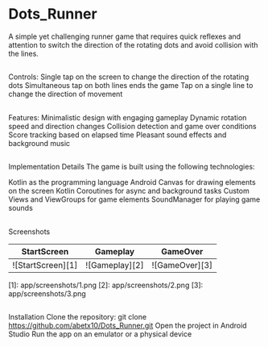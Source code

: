 # Dots_Runner
A simple yet challenging runner game that requires quick reflexes and attention to switch the direction of the rotating dots and avoid collision with the lines.

##
Controls:
Single tap on the screen to change the direction of the rotating dots
Simultaneous tap on both lines ends the game
Tap on a single line to change the direction of movement

##
Features:
Minimalistic design with engaging gameplay
Dynamic rotation speed and direction changes
Collision detection and game over conditions
Score tracking based on elapsed time
Pleasant sound effects and background music


##
Implementation Details
The game is built using the following technologies:

Kotlin as the programming language
Android Canvas for drawing elements on the screen
Kotlin Coroutines for async and background tasks
Custom Views and ViewGroups for game elements
SoundManager for playing game sounds


## 
Screenshots

|      StartScreen      |       Gameplay       |       GameOver       |
| :-------------------: | :-----------------: | :------------------: |
|  !\[StartScreen]\[1]    | !\[Gameplay]\[2]      | !\[GameOver]\[3]       |

\[1]: app/screenshots/1.png
\[2]: app/screenshots/2.png
\[3]: app/screenshots/3.png

## 
Installation
Clone the repository: git clone https://github.com/abetx10/Dots_Runner.git
Open the project in Android Studio
Run the app on an emulator or a physical device
